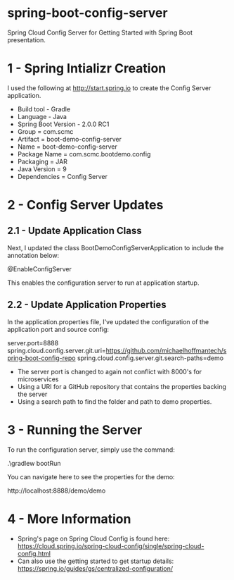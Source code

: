 # spring-boot-config-server

Spring Cloud Config Server for Getting Started with Spring Boot presentation. 

# 1 - Spring Intializr Creation

I used the following at http://start.spring.io to create the Config Server application.

* Build tool - Gradle 
* Language - Java
* Spring Boot Version - 2.0.0 RC1 
* Group = com.scmc
* Artifact = boot-demo-config-server
* Name = boot-demo-config-server
* Package Name = com.scmc.bootdemo.config
* Packaging = JAR
* Java Version = 9
* Dependencies = Config Server 

# 2 - Config Server Updates

## 2.1 - Update Application Class

Next, I updated the class BootDemoConfigServerApplication to include the annotation below:

@EnableConfigServer

This enables the configuration server to run at application startup.

## 2.2 - Update Application Properties

In the application.properties file, I've updated the configuration of the application port and source config:

server.port=8888
spring.cloud.config.server.git.uri=https://github.com/michaelhoffmantech/spring-boot-config-repo
spring.cloud.config.server.git.search-paths=demo

* The server port is changed to again not conflict with 8000's for microservices
* Using a URI for a GitHub repository that contains the properties backing the server
* Using a search path to find the folder and path to demo properties. 

# 3 - Running the Server

To run the configuration server, simply use the command:

.\gradlew bootRun

You can navigate here to see the properties for the demo:

http://localhost:8888/demo/demo

# 4 - More Information

* Spring's page on Spring Cloud Config is found here: https://cloud.spring.io/spring-cloud-config/single/spring-cloud-config.html
* Can also use the getting started to get startup details: https://spring.io/guides/gs/centralized-configuration/